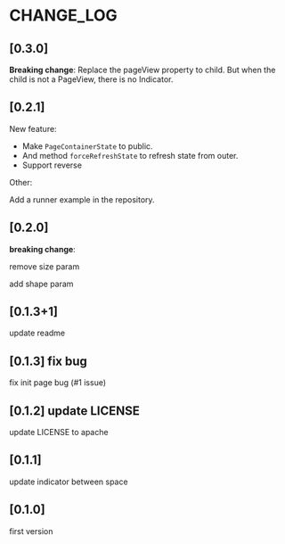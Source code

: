 # CHANGE_LOG

## [0.3.0]

**Breaking change**: Replace the pageView property to child. But when the child is not a PageView, there is no Indicator.

## [0.2.1]

New feature:

- Make `PageContainerState` to public.
- And method `forceRefreshState` to refresh state from outer.
- Support reverse

Other:

Add a runner example in the repository.

## [0.2.0]

**breaking change**:

remove size param

add shape param

## [0.1.3+1]

update readme

## [0.1.3] fix bug

fix init page bug (#1 issue)

## [0.1.2] update LICENSE

update LICENSE to apache

## [0.1.1]

update indicator between space

## [0.1.0]

first version

